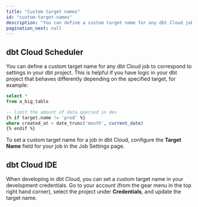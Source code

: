 ```yaml
---
title: "Custom target names"
id: "custom-target-names"
description: "You can define a custom target name for any dbt Cloud job to correspond to settings in your dbt project."
pagination_next: null
---
```


## dbt Cloud Scheduler

You can define a custom target name for any dbt Cloud job to correspond to settings in your dbt project. This is helpful if you have logic in your dbt project that behaves differently depending on the specified target, for example:

```sql
select *
from a_big_table

-- limit the amount of data queried in dev
{% if target.name != 'prod' %}
where created_at > date_trunc('month', current_date)
{% endif %}
```

To set a custom target name for a job in dbt Cloud, configure the **Target Name** field for your job in the Job Settings page.

<Lightbox src="/img/docs/dbt-cloud/using-dbt-cloud/jobs-settings-target-name.png" title="Overriding the target name to 'prod'"/>

## dbt Cloud IDE
When developing in dbt Cloud, you can set a custom target name in your development credentials. Go to your account (from the gear menu in the top right hand corner), select the project under **Credentials**, and update the target name.

<Lightbox src="/img/docs/dbt-cloud/using-dbt-cloud/development-credentials.png" title="Overriding the target name to 'dev'"/>
